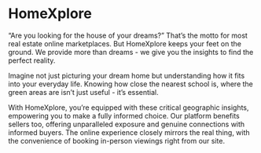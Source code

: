 # HomeXplore

“Are you looking for the house of your dreams?” That’s the motto for most real estate online marketplaces. But HomeXplore keeps your feet on the ground. We provide more than dreams - we give you the insights to find the perfect reality.

Imagine not just picturing your dream home but understanding how it fits into your everyday life. Knowing how close the nearest school is, where the green areas are isn’t just useful - it’s essential.

With HomeXplore, you’re equipped with these critical geographic insights, empowering you to make a fully informed choice.
Our platform benefits sellers too, offering unparalleled exposure and genuine connections with informed buyers. The online experience closely mirrors the real thing, with the convenience of booking in-person viewings right from our site.
